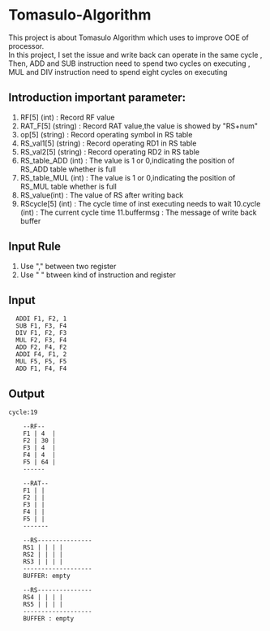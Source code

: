 # Tomasulo-Algorithm
This project is about Tomasulo Algorithm which uses to improve OOE of processor.<br>
In this project, I set the issue and write back can operate in the same cycle , <br>
Then, ADD and SUB instruction need to spend two cycles on executing , 
MUL and DIV instruction need to spend eight cycles on executing

## Introduction important parameter:
1. RF[5] (int)		     : Record RF value
2. RAT_F[5] (string)   : Record RAT value,the value is showed by "RS+num"
3. op[5] (string)	     : Record operating symbol in RS table
4. RS_val1[5] (string) : Record operating RD1 in RS table
5. RS_val2[5] (string) : Record operating RD2 in RS table
6. RS_table_ADD (int)	 : The value is 1 or 0,indicating the position of RS_ADD table whether is full
7. RS_table_MUL (int)	 : The value is 1 or 0,indicating the position of RS_MUL table whether is full
8. RS_value(int)	     : The value of RS after writing back
9. RScycle[5] (int)	   : The cycle time of inst executing needs to wait
10.cycle (int)		     : The current cycle time
11.buffermsg		       : The message of write back buffer


## Input Rule
1. Use "," between two register
2. Use " " btween kind of instruction and register

## Input
```
  ADDI F1, F2, 1
  SUB F1, F3, F4
  DIV F1, F2, F3
  MUL F2, F3, F4
  ADD F2, F4, F2
  ADDI F4, F1, 2
  MUL F5, F5, F5
  ADD F1, F4, F4
```

## Output
```
cycle:19

	--RF--
	F1 | 4  |
	F2 | 30 |
	F3 | 4  |
	F4 | 4  |
	F5 | 64 |
	------

	--RAT--
	F1 | |
	F2 | |
	F3 | |
	F4 | |
	F5 | |
	-------

	--RS---------------
	RS1 | | | |
	RS2 | | | |
	RS3 | | | |
	-------------------
	BUFFER: empty

	--RS---------------
	RS4 | | | |
	RS5 | | | |
	-------------------
	BUFFER : empty


```
